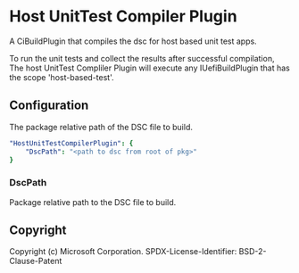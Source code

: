 # Host UnitTest Compiler Plugin

A CiBuildPlugin that compiles the dsc for host based unit test apps.

To run the unit tests and collect the results after successful compilation, The
host UnitTest Compliler Plugin will execute any IUefiBuildPlugin that has the
scope 'host-based-test'.

## Configuration

The package relative path of the DSC file to build.

``` yaml
"HostUnitTestCompilerPlugin": {
    "DscPath": "<path to dsc from root of pkg>"
}
```

### DscPath

Package relative path to the DSC file to build.

## Copyright

Copyright (c) Microsoft Corporation.
SPDX-License-Identifier: BSD-2-Clause-Patent


